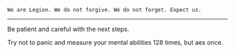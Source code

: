 ```We are Legion. We do not forgive. We do not forget. Expect us.```

---

Be patient and careful with the next steps.

Try not to panic and measure your mental abilities 128 times, but aes once.
